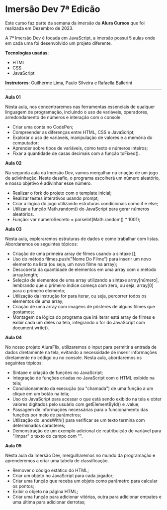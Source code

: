 # Imersão Dev 7ª Edicão

Este curso faz parte da semana da imersão da **Alura Cursos** que foi realizada em Dezembro de 2023. 

A 7ª Imersão Dev é focada em JavaScript, a imersão possui 5 aulas onde em cada uma foi desenvolvido um projeto diferente.

**Tecnologias usadas**:

* HTML
* CSS
* JavaScript

**Instrutores**: Guilherme Lima, Paulo Silveira e Rafaella Ballerini

---

**Aula 01**

Nesta aula, nos concentraremos nas ferramentas essenciais de qualquer linguagem de programação, incluindo o uso de variáveis, operadores, arredondamento de números e interação com o console.

* Criar uma conta no CodePen;
* Compreender as diferenças entre HTML, CSS e JavaScript;
* Explorar o uso de variáveis, manipulação de valores e a memória do computador;
* Aprender sobre tipos de variáveis, como texto e números inteiros;
* Fixar a quantidade de casas decimais com a função toFixed().

**Aula 02**

Na segunda aula da Imersão Dev, vamos mergulhar na criação de um jogo de adivinhação. Neste desafio, o programa escolherá um número aleatório, e nosso objetivo é adivinhar esse número.

* Realizar o fork do projeto com o template inicial;
* Realizar testes interativos usando prompt;
* Criar a lógica do jogo utilizando estruturas condicionais como if e else;
* Utilizar a função Math.random() do JavaScript para gerar números aleatórios.
* Função: var numeroSecreto = parseInt(Math.random() * 1001);

**Aula 03**

Nesta aula, exploraremos estruturas de dados e como trabalhar com listas. Abordaremos os seguintes tópicos:

* Criação de uma primeira array de filmes usando a sintaxe [];
* Uso do método filmes.push("Nome Do Filme") para inserir um novo elemento na lista (ou seja, um novo filme na array);
* Descoberta da quantidade de elementos em uma array com o método array.length;
* Seleção de elementos de uma array utilizando a sintaxe array[número], lembrando que o primeiro índice começa com zero, ou seja, array[0] para o primeiro elemento;
* Utilização da instrução for para iterar, ou seja, percorrer todos os elementos de uma array;
* Criação de uma array com imagens de pôsteres de alguns filmes que gostamos;
* Montagem da lógica do programa que irá iterar está array de filmes e exibir cada um deles na tela, integrando o for do JavaScript com document.write().

**Aula 04**

No nosso projeto AluraFlix, utilizaremos o input para permitir a entrada de dados diretamente na tela, evitando a necessidade de inserir informações diretamente no código ou no console. Nesta aula, abordaremos os seguintes tópicos:

* Sintaxe e criação de funções no JavaScript;
* Integração de funções criadas no JavaScript com o HTML exibido na tela;
* Condicionamento da execução (ou "chamada") de uma função a um clique em um botão na tela;
* Uso do JavaScript para acessar o que está sendo exibido na tela e obter valores digitados pelo usuário com getElementById() e .value;
* Passagem de informações necessárias para o funcionamento das funções por meio de parâmetros;
* Utilização do .endsWith() para verificar se um texto termina com determinados caracteres;
* Demonstração de um exemplo adicional de reatribuição de variável para "limpar" o texto do campo com "".

**Aula 05**

Nesta aula da Imersão Dev, mergulharemos no mundo da programação e aprenderemos a criar uma tabela de classificação.

* Remover o código estático do HTML;
* Criar um objeto no JavaScript para cada jogador;
* Criar uma função que receba um objeto como parâmetro para calcular os pontos;
* Exibir o objeto na página HTML;
* Criar uma função para adicionar vitórias, outra para adicionar empates e uma última para adicionar derrotas;
